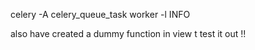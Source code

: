 celery -A celery_queue_task worker -l INFO

also have created a dummy function in view t test it  out !! 
